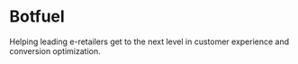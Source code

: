 # Botfuel

Helping leading e-retailers get to the next level in customer experience and conversion optimization.